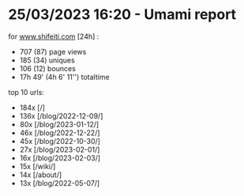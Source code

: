 # 25/03/2023 16:20 - Umami report
for www.shifeiti.com [24h] :

 - 707 (87) page views
 - 185 (34) uniques
 - 106 (12) bounces
 - 17h 49'  (4h 6' 11'') totaltime


top 10 urls:
 - 184x [/]
 - 136x [/blog/2022-12-09/]
 - 80x [/blog/2023-01-12/]
 - 46x [/blog/2022-12-22/]
 - 45x [/blog/2022-10-30/]
 - 27x [/blog/2023-02-01/]
 - 16x [/blog/2023-02-03/]
 - 15x [/wiki/]
 - 14x [/about/]
 - 13x [/blog/2022-05-07/]


